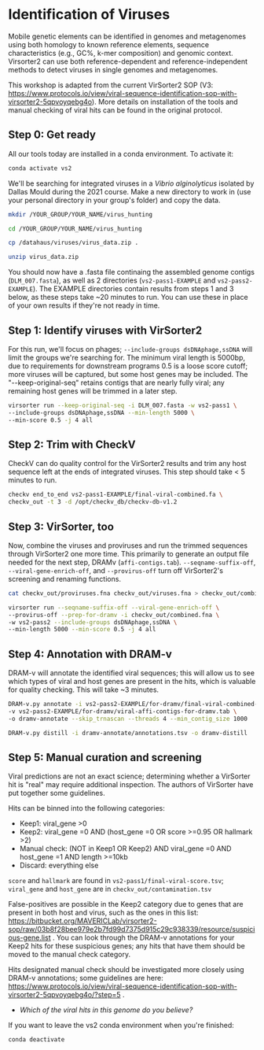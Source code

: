 # Identification of Viruses

Mobile genetic elements can be identified in genomes and metagenomes using both homology to known reference elements, sequence characteristics (e.g., GC%, k-mer composition) and genomic context. Virsorter2 can use both reference-dependent and reference-independent methods to detect viruses in single genomes and metagenomes. 

This workshop is adapted from the current VirSorter2 SOP (V3: https://www.protocols.io/view/viral-sequence-identification-sop-with-virsorter2-5qpvoyqebg4o).  More details on installation of the tools and manual checking of viral hits can be found in the original protocol.

## Step 0: Get ready

All our tools today are installed in a conda environment.  To activate it:


```bash
conda activate vs2
```

We'll be searching for integrated viruses in a _Vibrio alginolyticus_ isolated by Dallas Mould during the 2021 course. Make a new directory to work in (use your personal directory in your group's folder) and copy the data.


```bash
mkdir /YOUR_GROUP/YOUR_NAME/virus_hunting
```


```bash
cd /YOUR_GROUP/YOUR_NAME/virus_hunting
```


```bash
cp /datahaus/viruses/virus_data.zip .
```


```bash
unzip virus_data.zip
```

You should now have a .fasta file continaing the assembled genome contigs (`DLM_007.fasta`), as well as 2 directories (`vs2-pass1-EXAMPLE` and `vs2-pass2-EXAMPLE`). The EXAMPLE directories contain results from steps 1 and 3 below, as these steps take ~20 minutes to run. You can use these in place of your own results if they're not ready in time.

## Step 1: Identify viruses with VirSorter2

For this run, we'll focus on phages; `--include-groups dsDNAphage,ssDNA` will limit the groups we're searching for. The minimum viral length is 5000bp, due to requirements for downstream programs 0.5 is a loose score cutoff; more viruses will be captured, but some host genes may be included. The "--keep-original-seq" retains contigs that are nearly fully viral; any remaining host genes will be trimmed in a later step.


```bash
virsorter run --keep-original-seq -i DLM_007.fasta -w vs2-pass1 \
--include-groups dsDNAphage,ssDNA --min-length 5000 \
--min-score 0.5 -j 4 all
```

## Step 2: Trim with CheckV

CheckV can do quality control for the VirSorter2 results and trim any host sequence left at the ends of integrated viruses. This step should take < 5 minutes to run.


```bash
checkv end_to_end vs2-pass1-EXAMPLE/final-viral-combined.fa \
checkv_out -t 3 -d /opt/checkv_db/checkv-db-v1.2
```

## Step 3: VirSorter, too

Now, combine the viruses and proviruses and run the trimmed sequences through VirSorter2 one more time. This primarily to generate an output file needed for the next step, DRAMv (`affi-contigs.tab`). `--seqname-suffix-off`, `--viral-gene-enrich-off`, and `--provirus-off` turn off VirSorter2's screening and renaming functions.


```bash
cat checkv_out/proviruses.fna checkv_out/viruses.fna > checkv_out/combined.fna
```


```bash
virsorter run --seqname-suffix-off --viral-gene-enrich-off \
--provirus-off --prep-for-dramv -i checkv_out/combined.fna \
-w vs2-pass2 --include-groups dsDNAphage,ssDNA \
--min-length 5000 --min-score 0.5 -j 4 all
```

## Step 4: Annotation with DRAM-v

DRAM-v will annotate the identified viral sequences; this will allow us to see which types of viral and host genes are present in the hits, which is valuable for quality checking. This will take ~3 minutes.


```bash
DRAM-v.py annotate -i vs2-pass2-EXAMPLE/for-dramv/final-viral-combined-for-dramv.fa \
-v vs2-pass2-EXAMPLE/for-dramv/viral-affi-contigs-for-dramv.tab \
-o dramv-annotate --skip_trnascan --threads 4 --min_contig_size 1000
```


```bash
DRAM-v.py distill -i dramv-annotate/annotations.tsv -o dramv-distill
```

## Step 5: Manual curation and screening

Viral predictions are not an exact science; determining whether a VirSorter hit is "real" may require additional inspection.  The authors of VirSorter have put together some guidelines.

Hits can be binned into the following categories:
- Keep1: viral_gene >0
- Keep2: viral_gene =0 AND (host_gene =0 OR score >=0.95 OR hallmark >2)
- Manual check: (NOT in Keep1 OR Keep2) AND viral_gene =0 AND host_gene =1 AND length >=10kb
- Discard: everything else

`score` and `hallmark` are found in `vs2-pass1/final-viral-score.tsv`; `viral_gene` and `host_gene` are in `checkv_out/contamination.tsv`

False-positives are possible in the Keep2 category due to genes that are present in both host and virus, such as the ones in this list: https://bitbucket.org/MAVERICLab/virsorter2-sop/raw/03b8f28bee979e2b7fd99d7375d915c29c938339/resource/suspicious-gene.list . You can look through the DRAM-v annotations for your Keep2 hits for these suspicious genes; any hits that have them should be moved to the manual check category.

Hits designated manual check should be investigated more closely using DRAM-v annotations; some guidelines are here: https://www.protocols.io/view/viral-sequence-identification-sop-with-virsorter2-5qpvoyqebg4o/?step=5 .

- _Which of the viral hits in this genome do you believe?_

If you want to leave the vs2 conda environment when you're finished:


```bash
conda deactivate
```

